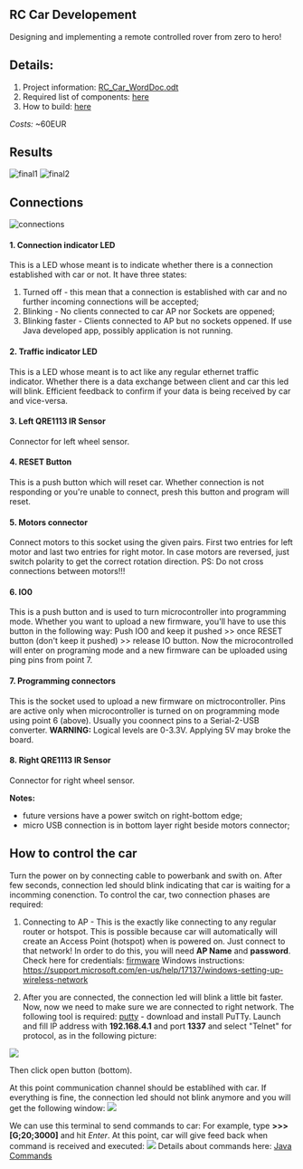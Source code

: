 ## RC Car Developement

Designing and implementing a remote controlled rover from zero to hero!

## Details:
  1. Project information: [RC_Car_WordDoc.odt](docs/RC_Car_Developement.odt)
  2. Required list of components: [here](Components.md)
  3. How to build: [here](How-to-build.md)

*Costs:* ~60EUR

## Results

![final1](docs/final1.jpg)
![final2](docs/final2.jpg)

## Connections 

![connections](docs/connections.jpg)

#### 1. Connection indicator LED
This is a LED whose meant is to indicate whether there is a connection established with car or not.
It have three states:
  1. Turned off - this mean that a connection is established with car and no further incoming connections will be accepted;
  2. Blinking - No clients connected to car AP nor Sockets are oppened;
  3. Blinking faster - Clients connected to AP but no sockets oppened. If use Java developed app, possibly application is not running.

#### 2. Traffic indicator LED
This is a LED whose meant is to act like any regular ethernet traffic indicator. Whether there is a data exchange between client and car this led will blink. Efficient feedback to confirm if your data is being received by car and vice-versa.

#### 3. Left QRE1113 IR Sensor
Connector for left wheel sensor.

#### 4. RESET Button
This is a push button which will reset car. Whether connection is not responding or you're unable to connect, presh this button and program will reset.

#### 5. Motors connector
Connect motors to this socket using the given pairs. First two entries for left motor and last two entries for right motor. In case motors are reversed, just switch polarity to get the correct rotation direction. 
PS: Do not cross connections between motors!!!

#### 6. IO0
This is a push button and is used to turn microcontroller into programming mode. Whether you want to upload a new firmware, you'll have to use this button in the following way:
Push IO0 and keep it pushed >> once RESET button (don't keep it pushed) >> release IO button. Now the microcontrolled will enter on programing mode and a new firmware can be uploaded using ping pins from point 7.

#### 7. Programming connectors
This is the socket used to upload a new firmware on mictrocontroller. Pins are active only when microcontroller is turned on on programming mode using point 6 (above).
Usually you coonnect pins to a Serial-2-USB converter.
**WARNING:** Logical levels are 0-3.3V. Applying 5V may broke the board.

#### 8. Right QRE1113 IR Sensor
Connector for right wheel sensor.

**Notes:**
  * future versions have a power switch on right-bottom edge;
  * micro USB connection is in bottom layer right beside motors connector;

## How to control the car
Turn the power on by connecting cable to powerbank and swith on. After few seconds, connection led should blink indicating that car is waiting for a incomming conenction. To control the car, two connection phases are required:
1. Connecting to AP - This is the exactly like connecting to any regular router or hotspot. This is possible because car will automatically will create an Access Point (hotspot) when is powered on. Just connect to that network!
In order to do this, you will need **AP Name** and **password**. Check here for credentials: [firmware](Arduino/)
Windows instructions: https://support.microsoft.com/en-us/help/17137/windows-setting-up-wireless-network

2. After you are connected, the connection led will blink a little bit faster. Now, now we need to make sure we are connected to right network. 
The following tool is required: [putty](http://www.putty.org/) - download and install PuTTy.
Launch and fill IP address with **192.168.4.1** and port **1337** and select "Telnet" for protocol, as in the following picture:

![](docs/putty1.png)

Then click open button (bottom).

At this point communication channel should be establihed with car. If everything is fine, the connection led should not blink anymore and you will get the following window:
![](docs/putty2.png)

We can use this terminal to send commands to car:
For example, type **>>>[G;20;3000]** and hit *Enter*. At this point, car will give feed back when command is received and executed:
![](docs/putty3.png)
Details about commands here: [Java Commands](Java/)
	
